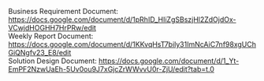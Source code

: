 Business Requirement Document: https://docs.google.com/document/d/1pRhID_HIiZgSBszjHl2ZdOjdOx-VCwjdHOGHH7HrPRw/edit  
Weekly Report Document: https://docs.google.com/document/d/1KKvqHsT7bily31ImNcAiC7nf98xgUChGiQNgfv23_E8/edit  
Solution Design Document: https://docs.google.com/document/d/1_Yt-EmPF2NzwUaEh-5Uv0ou9J7xGjcZrWWvvU0r-ZjU/edit?tab=t.0
